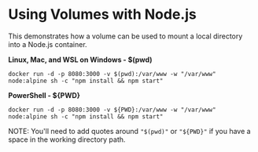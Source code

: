 # Using Volumes with Node.js

This demonstrates how a volume can be used to mount a local directory into a Node.js container.

**Linux, Mac, and WSL on Windows - $(pwd)**

`docker run -d -p 8080:3000 -v $(pwd):/var/www -w "/var/www" node:alpine sh -c "npm install && npm start"`

**PowerShell - ${PWD}**

`docker run -d -p 8080:3000 -v ${PWD}:/var/www -w "/var/www" node:alpine sh -c "npm install && npm start"`

NOTE: You'll need to add quotes around `"$(pwd)"` or `"${PWD}"` if you have a space in the working directory path.
